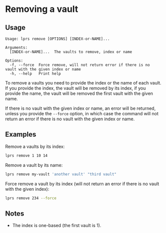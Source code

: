 # Removing a vault

## Usage

```
Usage: lprs remove [OPTIONS] [INDEX-or-NAME]...

Arguments:
  [INDEX-or-NAME]...  The vaults to remove, index or name

Options:
  -f, --force  Force remove, will not return error if there is no vault with the given index or name
  -h, --help   Print help
```

To remove a vaults you need to provide the index or the name of each vault. If you
provide the index, the vault will be removed by its index, if you provide the
name, the vault will be removed the first vault with the given name.

If there is no vault with the given index or name, an error will be returned,
unless you provide the `--force` option, in which case the command will not
return an error if there is no vault with the given index or name.

## Examples
Remove a vaults by its index:
```sh
lprs remove 1 10 14
```

Remove a vault by its name:
```sh
lprs remove my-vault 'another vault' "third vault"
```

Force remove a vault by its index (will not return an error if there is no vault with the given index):
```sh
lprs remove 234 --force
```

## Notes
- The index is one-based (the first vault is 1).
